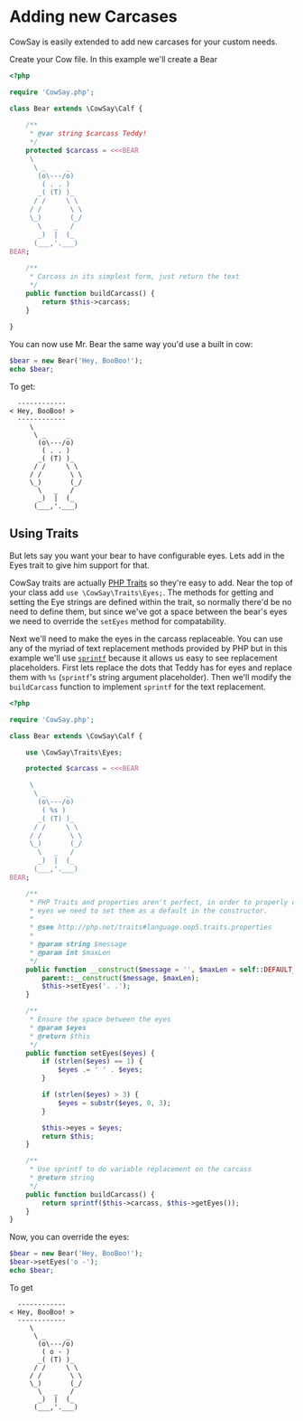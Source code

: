 # Adding new Carcases

CowSay is easily extended to add new carcases for your custom needs.

Create your Cow file. In this example we'll create a Bear

```php
<?php

require 'CowSay.php';

class Bear extends \CowSay\Calf {
	
	/**
	 * @var string $carcass Teddy!
	 */
	protected $carcass = <<<BEAR
     \
      \ _     _
       (o\---/o)
        ( . . )
       _( (T) )_
      / /     \ \
     / /       \ \
     \_)       (_/
       \   _   /
       _)  |  (_
      (___,'.___)
BEAR;
	
	/**
	 * Carcass in its simplest form, just return the text
	 */
	public function buildCarcass() {
		return $this->carcass;
	}
	
}
```

You can now use Mr. Bear the same way you'd use a built in cow:

```php
$bear = new Bear('Hey, BooBoo!');
echo $bear;
```

To get:

```
  ------------
< Hey, BooBoo! >
  ------------
     \
      \ _     _
       (o\---/o)
        ( . . )
       _( (T) )_
      / /     \ \
     / /       \ \
     \_)       (_/
       \   _   /
       _)  |  (_
      (___,'.___)
```

## Using Traits

But lets say you want your bear to have configurable eyes. Lets add in the Eyes trait to give him support for that. 

CowSay traits are actually [PHP Traits](http://php.net/traits) so they're easy to add. Near the top of your class add `use \CowSay\Traits\Eyes;`. The methods for getting and setting the Eye strings are defined within the trait, so normally there'd be no need to define them, but since we've got a space between the bear's eyes we need to override the `setEyes` method for compatability.

Next we'll need to make the eyes in the carcass replaceable. You can use any of the myriad of text replacement methods provided by PHP but in this example we'll use [`sprintf`](http://php.net/sprintf) because it allows us easy to see replacement placeholders. First lets replace the dots that Teddy has for eyes and replace them with `%s` (`sprintf`'s string argument placeholder). Then we'll modify the `buildCarcass` function to implement `sprintf` for the text replacement. 

```php
<?php

require 'CowSay.php';

class Bear extends \CowSay\Calf {

	use \CowSay\Traits\Eyes;

	protected $carcass = <<<BEAR

     \
      \ _     _
       (o\---/o)
        ( %s )
       _( (T) )_
      / /     \ \
     / /       \ \
     \_)       (_/
       \   _   /
       _)  |  (_
      (___,'.___)
BEAR;

	/**
	 * PHP Traits and properties aren't perfect, in order to properly default the
	 * eyes we need to set them as a default in the constructor.
	 *
	 * @see http://php.net/traits#language.oop5.traits.properties
	 *
	 * @param string $message
	 * @param int $maxLen
	 */
	public function __construct($message = '', $maxLen = self::DEFAULT_MAX_LEN) {
		parent::__construct($message, $maxLen);
		$this->setEyes('. .');
	}

	/**
	 * Ensure the space between the eyes
	 * @param $eyes
	 * @return $this
	 */
	public function setEyes($eyes) {
		if (strlen($eyes) == 1) {
			$eyes .= ' ' . $eyes;
		}

		if (strlen($eyes) > 3) {
			$eyes = substr($eyes, 0, 3);
		}

		$this->eyes = $eyes;
		return $this;
	}

	/**
	 * Use sprintf to do variable replacement on the carcass
	 * @return string
	 */
	public function buildCarcass() {
		return sprintf($this->carcass, $this->getEyes());
	}
}
```

Now, you can override the eyes:

```php
$bear = new Bear('Hey, BooBoo!');
$bear->setEyes('o -');
echo $bear;
```

To get

```
  ------------
< Hey, BooBoo! >
  ------------
     \
      \ _     _
       (o\---/o)
        ( o - )
       _( (T) )_
      / /     \ \
     / /       \ \
     \_)       (_/
       \   _   /
       _)  |  (_
      (___,'.___)
```